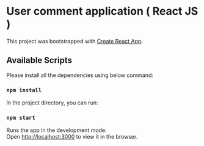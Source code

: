 # User comment application ( React JS )

This project was bootstrapped with [Create React App](https://github.com/facebook/create-react-app).


## Available Scripts
Please install all the dependencies using below command:

### `npm install`

In the project directory, you can run:

### `npm start`

Runs the app in the development mode.\
Open [http://localhost:3000](http://localhost:3000) to view it in the browser.
